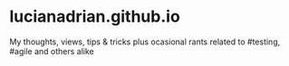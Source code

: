 # lucianadrian.github.io
My thoughts, views, tips & tricks plus ocasional rants related to #testing, #agile and others alike
